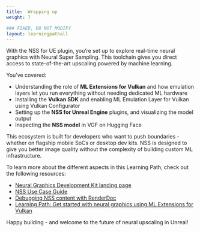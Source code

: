 ```yaml
---
title:  Wrapping up
weight: 7

### FIXED, DO NOT MODIFY
layout: learningpathall
---
```


With the NSS for UE plugin, you’re set up to explore real-time neural graphics with Neural Super Sampling. This toolchain gives you direct access to state-of-the-art upscaling powered by machine learning.

You’ve covered:
- Understanding the role of **ML Extensions for Vulkan** and how emulation layers let you run everything without needing dedicated ML hardware
- Installing the **Vulkan SDK** and enabling ML Emulation Layer for Vulkan using Vulkan Configurator
- Setting up the **NSS for Unreal Engine** plugins, and visualizing the model output
- Inspecting the **NSS model** in VGF on Hugging Face

This ecosystem is built for developers who want to push boundaries - whether on flagship mobile SoCs or desktop dev kits. NSS is designed to give you better image quality without the complexity of building custom ML infrastructure.

To learn more about the different aspects in this Learning Path, check out the following resources:
- [Neural Graphics Development Kit landing page](https://developer.arm.com/mobile-graphics-and-gaming/neural-graphics)
- [NSS Use Case Guide](https://developer.arm.com/documentation/111009/latest/)
- [Debugging NSS content with RenderDoc](https://developer.arm.com/documentation/109669/latest)
- [Learning Path: Get started with neural graphics using ML Extensions for Vulkan](/learning-paths/mobile-graphics-and-gaming/vulkan-ml-sample)

Happy building - and welcome to the future of neural upscaling in Unreal!
